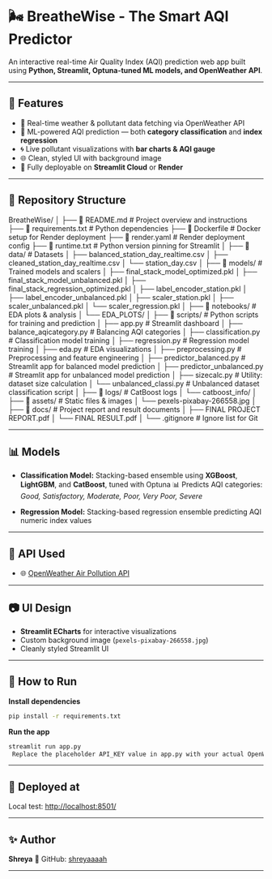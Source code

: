 # 🌬️ BreatheWise - The Smart AQI Predictor

An interactive real-time Air Quality Index (AQI) prediction web app built using **Python, Streamlit, Optuna-tuned ML models, and OpenWeather API**.

---

## 📌 Features

* 🔢 Real-time weather & pollutant data fetching via OpenWeather API
* 🔢 ML-powered AQI prediction — both **category classification** and **index regression**
* 🌀 Live pollutant visualizations with **bar charts & AQI gauge**
* 🌐 Clean, styled UI with background image
* 🌟 Fully deployable on **Streamlit Cloud** or **Render**

---

## 📁 Repository Structure

BreatheWise/
│
├── 📄 README.md                         # Project overview and instructions
├── 📄 requirements.txt                  # Python dependencies
├── 📄 Dockerfile                        # Docker setup for Render deployment
├── 📄 render.yaml                       # Render deployment config
├── 📄 runtime.txt                       # Python version pinning for Streamlit
│
├── 📁 data/                             # Datasets
│   ├── balanced_station_day_realtime.csv
│   ├── cleaned_station_day_realtime.csv
│   └── station_day.csv
│
├── 📁 models/                           # Trained models and scalers
│   ├── final_stack_model_optimized.pkl
│   ├── final_stack_model_unbalanced.pkl
│   ├── final_stack_regression_optimized.pkl
│   ├── label_encoder_station.pkl
│   ├── label_encoder_unbalanced.pkl
│   ├── scaler_station.pkl
│   ├── scaler_unbalanced.pkl
│   └── scaler_regression.pkl
│
├── 📁 notebooks/                        # EDA plots & analysis
│   └── EDA_PLOTS/
│
├── 📁 scripts/                          # Python scripts for training and prediction
│   ├── app.py                           # Streamlit dashboard
│   ├── balance_aqicategory.py           # Balancing AQI categories
│   ├── classification.py                # Classification model training
│   ├── regression.py                    # Regression model training
│   ├── eda.py                           # EDA visualizations
│   ├── preprocessing.py                 # Preprocessing and feature engineering
│   ├── predictor_balanced.py            # Streamlit app for balanced model prediction
│   ├── predictor_unbalanced.py          # Streamlit app for unbalanced model prediction
│   ├── sizecalc.py                      # Utility: dataset size calculation
│   └── unbalanced_classi.py             # Unbalanced dataset classification script
│
├── 📁 logs/                             # CatBoost logs
│   └── catboost_info/
│
├── 📁 assets/                           # Static files & images
│   └── pexels-pixabay-266558.jpg
│
├── 📁 docs/                             # Project report and result documents
│   ├── FINAL PROJECT REPORT.pdf
│   └── FINAL RESULT.pdf
│
└── .gitignore                           # Ignore list for Git


---

## 📊 Models

* **Classification Model:**
  Stacking-based ensemble using **XGBoost**, **LightGBM**, and **CatBoost**, tuned with Optuna
  📊 Predicts AQI categories: *Good, Satisfactory, Moderate, Poor, Very Poor, Severe*

* **Regression Model:**
  Stacking-based regression ensemble predicting AQI numeric index values

---

## 📰 API Used

* 🌐 [OpenWeather Air Pollution API](https://openweathermap.org/api/air-pollution)

---

## 📷 UI Design

* **Streamlit ECharts** for interactive visualizations
* Custom background image (`pexels-pixabay-266558.jpg`)
* Cleanly styled Streamlit UI

---

## 🚀 How to Run

**Install dependencies**

```bash
pip install -r requirements.txt
```

**Run the app**

```bash
streamlit run app.py
 Replace the placeholder API_KEY value in app.py with your actual OpenWeather API key before running the app.
```

---

## 📌 Deployed at



Local test: [http://localhost:8501/](http://localhost:8501/)

---

## ✨ Author

**Shreya**
📎 GitHub: [shreyaaaah](https://github.com/shreyaaaah)

---
